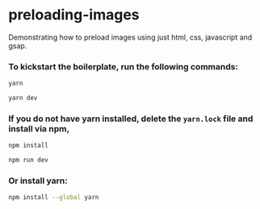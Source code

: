 # preloading-images
Demonstrating how to preload images using just html, css, javascript and gsap.

### To kickstart the boilerplate, run the following commands:

```bash
yarn

yarn dev
```

### If you do not have yarn installed, delete the `yarn.lock` file and install via npm,

```bash
npm install

npm run dev
```

### Or install yarn:

```bash
npm install --global yarn
```

